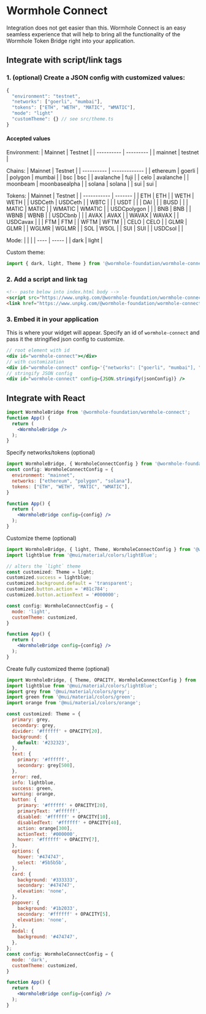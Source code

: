 # Wormhole Connect

Integration does not get easier than this. Wormhole Connect is an easy seamless experience that will help to bring all the functionality of the Wormhole Token Bridge right into your application.

## Integrate with script/link tags

### 1. (optional) Create a JSON config with customized values:

```ts
{
  "environment": "testnet",
  "networks": ["goerli", "mumbai"],
  "tokens": ["ETH", "WETH", "MATIC", "WMATIC"],
  "mode": "light"
  "customTheme": {} // see src/theme.ts
}
```

#### Accepted values

Environment:
| Mainnet    | Testnet   |
| ---------- | --------- |
| mainnet    | testnet   |

Chains:
| Mainnet    | Testnet       |
| ---------- | ------------- |
| ethereum   | goerli        |
| polygon    | mumbai        |
| bsc        | bsc           |
| avalanche  | fuji          |
| celo       | avalanche     |
| moonbeam   | moonbasealpha |
| solana     | solana        |
| sui        | sui           |

Tokens:
| Mainnet     | Testnet |
| ----------- | ------- |
| ETH         | ETH     |
| WETH        | WETH    |
| USDCeth     | USDCeth |
| WBTC        |         |
| USDT        |         |
| DAI         |         |
| BUSD        |         |
| MATIC       | MATIC   |
| WMATIC      | WMATIC  |
| USDCpolygon |         |
| BNB         | BNB     |
| WBNB        | WBNB    |
| USDCbnb     |         |
| AVAX        | AVAX    |
| WAVAX       | WAVAX   |
| USDCavax    |         |
| FTM         | FTM     |
| WFTM        | WFTM    |
| CELO        | CELO    |
| GLMR        | GLMR    |
| WGLMR       | WGLMR   |
| SOL         | WSOL    |
| SUI         | SUI     |
| USDCsol     |         |

Mode:
|      |       |
| ---- | ----- |
| dark | light |

Custom theme:

```js
import { dark, light, Theme } from '@wormhole-foundation/wormhole-connect';
```

### 2. Add a script and link tag

```html
<!-- paste below into index.html body -->
<script src="https://www.unpkg.com/@wormhole-foundation/wormhole-connect@0.0.1-beta.3/dist/main.js"></script>
<link href="https://www.unpkg.com/@wormhole-foundation/wormhole-connect@0.0.1-beta.3/dist/main.css" />
```

### 3. Embed it in your application

This is where your widget will appear. Specify an id of `wormhole-connect` and pass it the stringified json config to customize.

```jsx
// root element with id
<div id="wormhole-connect"></div>
// with customization
<div id="wormhole-connect" config='{"networks": ["goerli", "mumbai"], "tokens": ["ETH", "WETH", "MATIC", "WMATIC"], "mode": "light"}'></div>
// stringify JSON config
<div id="wormhole-connect" config={JSON.stringify(jsonConfig)} />
```

## Integrate with React

```jsx
import WormholeBridge from '@wormhole-foundation/wormhole-connect';
function App() {
  return (
    <WormholeBridge />
  );
}
```

Specify networks/tokens (optional)
```jsx
import WormholeBridge, { WormholeConnectConfig } from '@wormhole-foundation/wormhole-connect';
const config: WormholeConnectConfig = {
  environment: "mainnet",
  networks: ["ethereum", "polygon", "solana"],
  tokens: ["ETH", "WETH", "MATIC", "WMATIC"],
}

function App() {
  return (
    <WormholeBridge config={config} />
  );
}
```

Customize theme (optional)
```jsx
import WormholeBridge, { light, Theme, WormholeConnectConfig } from '@wormhole-foundation/wormhole-connect';
import lightblue from '@mui/material/colors/lightBlue';

// alters the `light` theme
const customized: Theme = light;
customized.success = lightblue;
customized.background.default = 'transparent';
customized.button.action = '#81c784';
customized.button.actionText = '#000000';

const config: WormholeConnectConfig = {
  mode: 'light',
  customTheme: customized,
}

function App() {
  return (
    <WormholeBridge config={config} />
  );
}
```

Create fully customized theme (optional)
```jsx
import WormholeBridge, { Theme, OPACITY, WormholeConnectConfig } from '@wormhole-foundation/wormhole-connect';
import lightblue from '@mui/material/colors/lightBlue';
import grey from '@mui/material/colors/grey';
import green from '@mui/material/colors/green';
import orange from '@mui/material/colors/orange';

const customized: Theme = {
  primary: grey,
  secondary: grey,
  divider: '#ffffff' + OPACITY[20],
  background: {
    default: '#232323',
  },
  text: {
    primary: '#ffffff',
    secondary: grey[500],
  },
  error: red,
  info: lightblue,
  success: green,
  warning: orange,
  button: {
    primary: '#ffffff' + OPACITY[20],
    primaryText: '#ffffff',
    disabled: '#ffffff' + OPACITY[10],
    disabledText: '#ffffff' + OPACITY[40],
    action: orange[300],
    actionText: '#000000',
    hover: '#ffffff' + OPACITY[7],
  },
  options: {
    hover: '#474747',
    select: '#5b5b5b',
  },
  card: {
    background: '#333333',
    secondary: '#474747',
    elevation: 'none',
  },
  popover: {
    background: '#1b2033',
    secondary: '#ffffff' + OPACITY[5],
    elevation: 'none',
  },
  modal: {
    background: '#474747',
  },
};
const config: WormholeConnectConfig = {
  mode: 'dark',
  customTheme: customized,
}

function App() {
  return (
    <WormholeBridge config={config} />
  );
}
```
